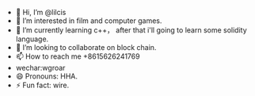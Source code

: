- 👋 Hi, I’m @lilcis
- 👀 I’m interested in film and computer games.
- 🌱 I’m currently learning c++， after that i'll going to learn some solidity language.
- 💞️ I’m looking to collaborate on block chain.
- 📫 How to reach me +8615626241769
- wechar:wgroar
- 😄 Pronouns: HHA.
- ⚡ Fun fact: wire.

<!---
lilcis/lilcis is a ✨ special ✨ repository because its `README.md` (this file) appears on your GitHub profile.
You can click the Preview link to take a look at your changes.
--->
